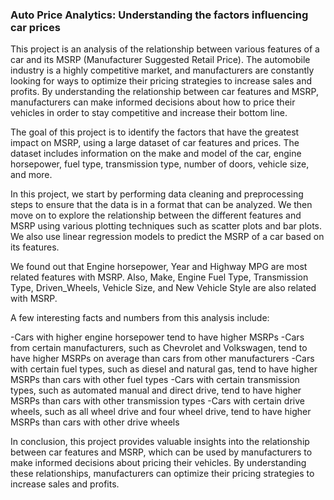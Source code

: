 ### Auto Price Analytics: Understanding the factors influencing car prices
This project is an analysis of the relationship between various features of a car and its MSRP (Manufacturer Suggested Retail Price). The automobile industry is a highly competitive market, and manufacturers are constantly looking for ways to optimize their pricing strategies to increase sales and profits. By understanding the relationship between car features and MSRP, manufacturers can make informed decisions about how to price their vehicles in order to stay competitive and increase their bottom line.

The goal of this project is to identify the factors that have the greatest impact on MSRP, using a large dataset of car features and prices. The dataset includes information on the make and model of the car, engine horsepower, fuel type, transmission type, number of doors, vehicle size, and more.

In this project, we start by performing data cleaning and preprocessing steps to ensure that the data is in a format that can be analyzed. We then move on to explore the relationship between the different features and MSRP using various plotting techniques such as scatter plots and bar plots. We also use linear regression models to predict the MSRP of a car based on its features.

We found out that Engine horsepower, Year and Highway MPG are most related features with MSRP. Also, Make, Engine Fuel Type, Transmission Type, Driven_Wheels, Vehicle Size, and New Vehicle Style are also related with MSRP.

A few interesting facts and numbers from this analysis include:

-Cars with higher engine horsepower tend to have higher MSRPs
-Cars from certain manufacturers, such as Chevrolet and Volkswagen, tend to have higher MSRPs on average than cars from other manufacturers
-Cars with certain fuel types, such as diesel and natural gas, tend to have higher MSRPs than cars with other fuel types
-Cars with certain transmission types, such as automated manual and direct drive, tend to have higher MSRPs than cars with other transmission types
-Cars with certain drive wheels, such as all wheel drive and four wheel drive, tend to have higher MSRPs than cars with other drive wheels

In conclusion, this project provides valuable insights into the relationship between car features and MSRP, which can be used by manufacturers to make informed decisions about pricing their vehicles. By understanding these relationships, manufacturers can optimize their pricing strategies to increase sales and profits.
